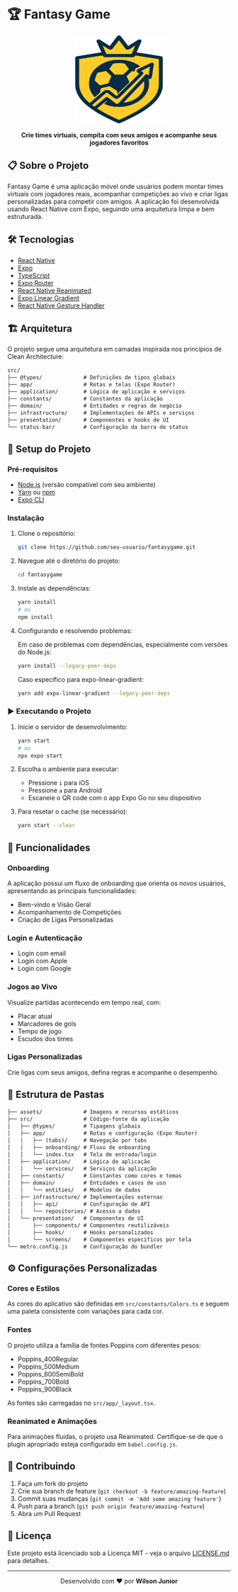 # 🏆 Fantasy Game

<div align="center">
  <img src="assets/images/logo.png" alt="Fantasy Game Logo" width="200" height="200"/>
  <p><strong>Crie times virtuais, compita com seus amigos e acompanhe seus jogadores favoritos</strong></p>
</div>

## 📋 Sobre o Projeto

Fantasy Game é uma aplicação móvel onde usuários podem montar times virtuais com jogadores reais, acompanhar competições ao vivo e criar ligas personalizadas para competir com amigos. A aplicação foi desenvolvida usando React Native com Expo, seguindo uma arquitetura limpa e bem estruturada.

## 🛠️ Tecnologias

- [React Native](https://reactnative.dev/)
- [Expo](https://expo.dev/)
- [TypeScript](https://www.typescriptlang.org/)
- [Expo Router](https://docs.expo.dev/router/introduction/)
- [React Native Reanimated](https://docs.swmansion.com/react-native-reanimated/)
- [Expo Linear Gradient](https://docs.expo.dev/versions/latest/sdk/linear-gradient/)
- [React Native Gesture Handler](https://docs.swmansion.com/react-native-gesture-handler/)

## 🏗️ Arquitetura

O projeto segue uma arquitetura em camadas inspirada nos princípios de Clean Architecture:

```
src/
├── @types/             # Definições de tipos globais
├── app/                # Rotas e telas (Expo Router)
├── application/        # Lógica de aplicação e serviços
├── constants/          # Constantes da aplicação
├── domain/             # Entidades e regras de negócio
├── infrastructure/     # Implementações de APIs e serviços
├── presentation/       # Componentes e hooks de UI
└── status-bar/         # Configuração da barra de status
```

## 🚀 Setup do Projeto

### Pré-requisitos

- [Node.js](https://nodejs.org/) (versão compatível com seu ambiente)
- [Yarn](https://yarnpkg.com/) ou [npm](https://www.npmjs.com/)
- [Expo CLI](https://docs.expo.dev/workflow/expo-cli/)

### Instalação

1. Clone o repositório:

   ```bash
   git clone https://github.com/seu-usuario/fantasygame.git
   ```

2. Navegue até o diretório do projeto:

   ```bash
   cd fantasygame
   ```

3. Instale as dependências:

   ```bash
   yarn install
   # ou
   npm install
   ```

4. Configurando e resolvendo problemas:

   Em caso de problemas com dependências, especialmente com versões do Node.js:

   ```bash
   yarn install --legacy-peer-deps
   ```

   Caso específico para expo-linear-gradient:

   ```bash
   yarn add expo-linear-gradient --legacy-peer-deps
   ```

### ▶️ Executando o Projeto

1. Inicie o servidor de desenvolvimento:

   ```bash
   yarn start
   # ou
   npx expo start
   ```

2. Escolha o ambiente para executar:

   - Pressione `i` para iOS
   - Pressione `a` para Android
   - Escaneie o QR code com o app Expo Go no seu dispositivo

3. Para resetar o cache (se necessário):
   ```bash
   yarn start --clear
   ```

## 📱 Funcionalidades

### Onboarding

A aplicação possui um fluxo de onboarding que orienta os novos usuários, apresentando as principais funcionalidades:

- Bem-vindo e Visão Geral
- Acompanhamento de Competições
- Criação de Ligas Personalizadas

### Login e Autenticação

- Login com email
- Login com Apple
- Login com Google

### Jogos ao Vivo

Visualize partidas acontecendo em tempo real, com:

- Placar atual
- Marcadores de gols
- Tempo de jogo
- Escudos dos times

### Ligas Personalizadas

Crie ligas com seus amigos, defina regras e acompanhe o desempenho.

## 📁 Estrutura de Pastas

```
├── assets/             # Imagens e recursos estáticos
├── src/                # Código-fonte da aplicação
│   ├── @types/         # Tipagens globais
│   ├── app/            # Rotas e configuração (Expo Router)
│   │   ├── (tabs)/     # Navegação por tabs
│   │   ├── onboarding/ # Fluxo de onboarding
│   │   └── index.tsx   # Tela de entrada/login
│   ├── application/    # Lógica de aplicação
│   │   └── services/   # Serviços da aplicação
│   ├── constants/      # Constantes como cores e temas
│   ├── domain/         # Entidades e casos de uso
│   │   └── entities/   # Modelos de dados
│   ├── infrastructure/ # Implementações externas
│   │   ├── api/        # Configuração de API
│   │   └── repositories/ # Acesso a dados
│   └── presentation/   # Componentes de UI
│       ├── components/ # Componentes reutilizáveis
│       ├── hooks/      # Hooks personalizados
│       └── screens/    # Componentes específicos por tela
└── metro.config.js     # Configuração do bundler
```

## ⚙️ Configurações Personalizadas

### Cores e Estilos

As cores do aplicativo são definidas em `src/constants/Colors.ts` e seguem uma paleta consistente com variações para cada cor.

### Fontes

O projeto utiliza a família de fontes Poppins com diferentes pesos:

- Poppins_400Regular
- Poppins_500Medium
- Poppins_600SemiBold
- Poppins_700Bold
- Poppins_900Black

As fontes são carregadas no `src/app/_layout.tsx`.

### Reanimated e Animações

Para animações fluídas, o projeto usa Reanimated. Certifique-se de que o plugin apropriado esteja configurado em `babel.config.js`.

## 🤝 Contribuindo

1. Faça um fork do projeto
2. Crie sua branch de feature (`git checkout -b feature/amazing-feature`)
3. Commit suas mudanças (`git commit -m 'Add some amazing feature'`)
4. Push para a branch (`git push origin feature/amazing-feature`)
5. Abra um Pull Request

## 📄 Licença

Este projeto está licenciado sob a Licença MIT - veja o arquivo [LICENSE.md](LICENSE.md) para detalhes.

---

<div align="center">
  <p>Desenvolvido com ❤️ por <b>Wilson Junior</b></p>
</div>
